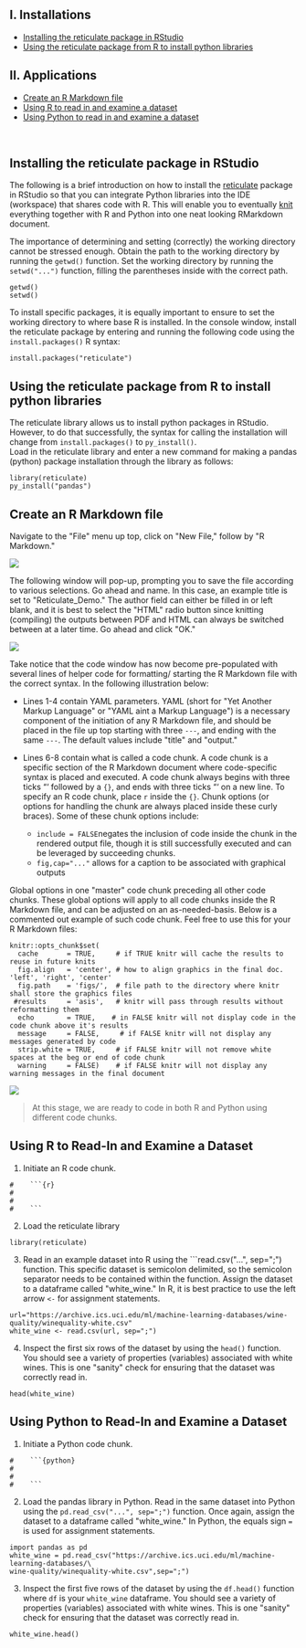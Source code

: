 ## I. Installations
* [Installing the reticulate package in RStudio](#installing-the-reticulate-package-in-rstudio)
* [Using the reticulate package from R to install python libraries](#using-the-reticulate-package-from-r-to-install-python-libraries)

## II. Applications
* [Create an R Markdown file](#create-an-r-markdown-file)
* [Using R to read in and examine a dataset](#using-r-to-read-in-and-examine-a-dataset-)
* [Using Python to read in and examine a dataset](#using-python-to-read-in-and-examine-a-dataset)

&nbsp;
&nbsp; 

## <b> Installing the reticulate package in RStudio </b>
The following is a brief introduction on how to install the [reticulate](https://rstudio.github.io/reticulate/) package in RStudio so that you can integrate Python libraries into the IDE (workspace) that shares code with R. This will enable you to eventually [knit](https://www.rdocumentation.org/packages/knitr/versions/1.33/topics/knit) everything together with R and Python into one neat looking RMarkdown document.

The importance of determining and setting (correctly) the working directory cannot be stressed enough. Obtain the path to the working directory by running the `getwd()` function. Set the working directory by running the `setwd("...")` function, filling the parentheses inside with the correct path.

```{r, eval=F}
getwd() 
setwd()
```

To install specific packages, it is equally important to ensure to set the working directory to where base R is installed. In the console window, install the reticulate package by entering and running the following code using the `install.packages()` R syntax:

```{r, eval=F}
install.packages("reticulate")
```

## <b> Using the reticulate package from R to install python libraries </b>

The reticulate library allows us to install python packages in RStudio. However, to do that successfully, the syntax for calling the installation will change from `install.packages()` to `py_install()`.  
Load in the reticulate library and enter a new command for making a pandas (python) package installation through the library as follows:

```{r, eval=F}
library(reticulate)
py_install("pandas")
```

## <b> Create an R Markdown file </b>

Navigate to the "File" menu up top, click on "New File," follow by "R Markdown."


![](Save_Rmd1.png)

The following window will pop-up, prompting you to save the file according to various selections. Go ahead and name. In this case, an example title is set to "Reticulate_Demo." The author field can either be filled in or left blank, and it is best to select the "HTML" radio button since knitting (compiling) the outputs between PDF and HTML can always be switched between at a later time. Go ahead and click "OK."

![](Save_Rmd2.png)

Take notice that the code window has now become pre-populated with several lines of helper code for formatting/ starting the R Markdown file with the correct syntax. In the following illustration below:

* Lines 1-4 contain YAML parameters. YAML (short for "Yet Another Markup Language" or "YAML aint a Markup Language") is a necessary component of the initiation of any R Markdown file, and should be placed in the file up top starting with three `---`, and ending with the same `---`. The default values include "title" and "output."

* Lines 6-8 contain what is called a code chunk. A code chunk is a specific section of the R Markdown document where code-specific syntax is placed and executed. A code chunk always begins with three ticks $\text{```}$ followed by a `{}`, and ends with three ticks $\text{```}$ on a new line. To specify an R code chunk, place `r` inside the `{}`. Chunk options (or options for handling the chunk are always placed inside these curly braces). Some of these chunk options include:

  - `include = FALSE`negates the inclusion of code inside the chunk in the rendered output file, though it is still successfully executed and can be leveraged by succeeding chunks.
  - `fig,cap="..."` allows for a caption to be associated with graphical outputs
  
Global options in one "master" code chunk preceding all other code chunks. These global options will apply to all code chunks inside the R Markdown file, and can be adjusted on an as-needed-basis. Below is a commented out example of such code chunk. Feel free to use this for your R Markdown files:


```{r global.options, include = FALSE}
knitr::opts_chunk$set(
  cache       = TRUE,     # if TRUE knitr will cache the results to reuse in future knits
  fig.align   = 'center', # how to align graphics in the final doc. 'left', 'right', 'center'
  fig.path    = 'figs/',  # file path to the directory where knitr shall store the graphics files
 #results     = 'asis',   # knitr will pass through results without reformatting them
  echo        = TRUE,    # in FALSE knitr will not display code in the code chunk above it's results
  message     = FALSE,     # if FALSE knitr will not display any messages generated by code
  strip.white = TRUE,     # if FALSE knitr will not remove white spaces at the beg or end of code chunk
  warning     = FALSE)    # if FALSE knitr will not display any warning messages in the final document
```

![](reticulate_rmd.png)


> At this stage, we are ready to code in both R and Python using different code chunks.

## <b> Using R to Read-In and Examine a Dataset </b>

1. Initiate an R code chunk.

```{r}
#    ```{r}
#
#
#    ```
```

2. Load the reticulate library 

```{r, include=TRUE}
library(reticulate)
```

3. Read in an example dataset into R using the ```read.csv("...", sep=";") function. This specific dataset is semicolon delimited, so the semicolon separator needs to be contained within the function. Assign the dataset to a dataframe called "white_wine." In R, it is best practice to use the left arrow `<-` for assignment statements.

```{r}
url="https://archive.ics.uci.edu/ml/machine-learning-databases/wine-quality/winequality-white.csv"
white_wine <- read.csv(url, sep=";")
```

4. Inspect the first six rows of the dataset by using the ```head()``` function. You should see a variety of properties (variables) associated with white wines. This is one "sanity" check for ensuring that the dataset was correctly read in.

```{r}
head(white_wine)
```

## <b> Using Python to Read-In and Examine a Dataset </b>

1. Initiate a Python code chunk.

```{python}
#    ```{python}
#
#
#    ```
```

2. Load the pandas library in Python. Read in the same dataset into Python using the ```pd.read_csv("...", sep=";")``` function. Once again, assign the dataset to a dataframe called "white_wine." In Python, the equals sign `=` is used for assignment statements.

```{python}
import pandas as pd
white_wine = pd.read_csv("https://archive.ics.uci.edu/ml/machine-learning-databases/\
wine-quality/winequality-white.csv",sep=";")
```

3. Inspect the first five rows of the dataset by using the ```df.head()``` function where `df` is your `white_wine` dataframe. You should see a variety of properties (variables) associated with white wines. This is one "sanity" check for ensuring that the dataset was correctly read in.

```{python}
white_wine.head()
```




